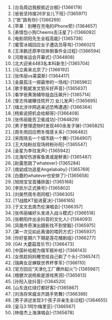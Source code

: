 
1. [台岛周边我舰抵近台舰]-[1366179]
1. [爸爸坚持接26岁女儿下班]-[1365971]
1. [“医”路有你]-[1366269]
1. [苹果：别睡在充电的iPhone旁]-[1364657]
1. [表情包小狗Cheems去汪星了]-[1366092]
1. [电影阴阳先生全程高能]-[1365738]
1. [蜜雪冰城回应女子遭店员辱骂]-[1366021]
1. [王泽鹏还原李玟摔倒事件全过程]-[1366594]
1. [河南省运会开幕式]-[1364808]
1. [北大迎来4483名本科新生]-[1365704]
1. [马立奥来北京了]-[1366192]
1. [张伟丽vs莱莫斯]-[1364417]
1. [金晨孤注一掷最惨的一场戏]-[1365962]
1. [歌手甄妮发文怒斥好声音]-[1365637]
1. [看学爸黄渤辅导娃血压飙升]-[1365714]
1. [曾志伟被曝住院开刀 女儿发声]-[1365695]
1. [缅北涉诈网逃亲述恐怖遭遇]-[1366364]
1. [杨紫说把机会给柳哥]-[1366408]
1. [张伟丽能否卫冕成功]-[1364829]
1. [男子整理遗物时发现460余发子弹]-[1365825]
1. [周冬雨回应燃冬情感关系]-[1366482]
1. [宋雨琦去一个城市跳一个舞]-[1364907]
1. [王大陆粉丝现场转粉孙阳]-[1365547]
1. [金星为李玟发声]-[1365942]
1. [北海咬伤游客鱼类或是魣类]-[1365487]
1. [赵露思跳了whatever]-[1365284]
1. [痞幼成功追星Angelababy]-[1365769]
1. [白鹿的whatever也安排了]-[1365658]
1. [旭旭宝宝首播排面]-[1365168]
1. [李凯尔正式换号]-[1365802]
1. [刘昊然周冬雨同框]-[1366305]
1. [T1战胜KT挺进夏决]-[1366165]
1. [于文文去周杰伦演唱会]-[1366357]
1. [张伟丽编好头发进入战斗模式]-[1366518]
1. [张朝阳炸出全抖音的文化人]-[1364093]
1. [凤凰传奇演出摄影找不到曾毅]-[1365975]
1. [第一次见如此离谱的喂药方式]-[1365937]
1. [你好星期六下期是莲花楼剧组]-[1366277]
1. [GAI 大蘑菇音乐节]-[1366473]
1. [中国补给舰为俄军舰补给]-[1366143]
1. [女孩趁妈妈睡觉给自己剃了个头]-[1365747]
1. [瑞典女足蝉联世界杯季军]-[1366110]
1. [官方回应“天津化工厂爆炸起火”]-[1365987]
1. [檀健次说杨紫是游戏黑洞]-[1365613]
1. [孙阳入驻抖音]-[1364520]
1. [山东连红绿灯都好客]-[1365867]
1. [刘浩存宋威龙齐跳手势舞]-[1366388]
1. [男子讲述发现3个孩子非亲生全过程]-[1364655]
1. [皇马3:1阿尔梅里亚]-[1366567]
1. [林俊杰上海演唱会]-[1365678]